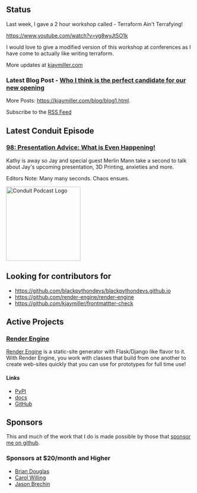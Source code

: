 ## Status

<p>Last week, I gave a 2 hour workshop called - Terraform Ain't Terrafying!</p>

<p><a href="https://www.youtube.com/watch?v=yg8wyJt5O1k">https://www.youtube.com/watch?v=yg8wyJt5O1k</a></p>

<p>I would love to give a modified version of this workshop at conferences as I have come to actually like writing terraform.</p>

More updates at [kjaymiller.com](https://kjaymiller.com/microblog/microblog)

### Latest Blog Post - [Who I think is the perfect candidate for our new opening](https://kjaymiller.com/blog/who-i-think-is-the-perfect-candidate-for-our-new-opening.html)

More Posts: <https://kjaymiller.com/blog/blog1.html>.

Subscribe to the [RSS Feed](https://kjaymiller.com/allposts.rss)

## Latest Conduit Episode

### [98: Presentation Advice: What is Even Happening!](http://relay.fm/conduit/98)

Kathy is away so Jay and special guest Merlin Mann take a second to talk about Jay's upcoming presentation, 3D Printing, anxieties and more. 

Editors Note: Many many seconds. Chaos ensues.

<img src="https://kjaymiller.s3-us-west-2.amazonaws.com/images/conduit_artwork.png" height="200" width="200" alt="Conduit Podcast Logo"/>

## Looking for contributors for

- <https://github.com/blackpythondevs/blackpythondevs.github.io>
- <https://github.com/render-engine/render-engine>
- <https://github.com/kjaymiller/frontmattter-check>

## Active Projects

### [Render Engine]

[Render Engine] is a static-site generator with Flask/Django like flavor to it.
With Render Engine, you work with classes that build from one another to create
web-sites quickly that you can use for prototypes for full time use!

#### Links

- [PyPI](https://pypi.org/project/render-engine)
- [docs](https://render-engine.readthedocs.io)
- [GitHub](https://github.com/kjaymiller/render_engine)

## Sponsors

This and much of the work that I do is made possible by those that [sponsor me
on github](https://github.com/sponsors/kjaymiller).

### Sponsors at $20/month and Higher

- [Brian Douglas](https://github.com/bdougie)
- [Carol Willing](https://github.com/willingc)
- [Jason Brechin](https://github.com/brechin)

[Render Engine]: https://render-engine.readthedocs.io